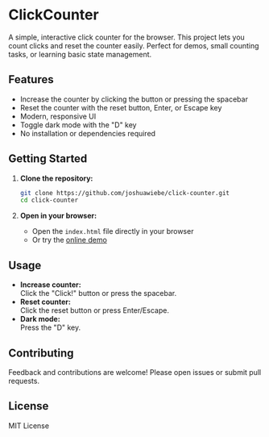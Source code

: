# ClickCounter

A simple, interactive click counter for the browser. This project lets you count clicks and reset the counter easily. Perfect for demos, small counting tasks, or learning basic state management.

## Features

- Increase the counter by clicking the button or pressing the spacebar
- Reset the counter with the reset button, Enter, or Escape key
- Modern, responsive UI
- Toggle dark mode with the "D" key
- No installation or dependencies required

## Getting Started

1. **Clone the repository:**
    ```bash
    git clone https://github.com/joshuawiebe/click-counter.git
    cd click-counter
    ```

2. **Open in your browser:**
    - Open the `index.html` file directly in your browser  
    - Or try the [online demo](https://joshuawiebe.github.io/click-counter)

## Usage

- **Increase counter:**  
  Click the "Click!" button or press the spacebar.
- **Reset counter:**  
  Click the reset button or press Enter/Escape.
- **Dark mode:**  
  Press the "D" key.

## Contributing

Feedback and contributions are welcome! Please open issues or submit pull requests.

## License

MIT License
